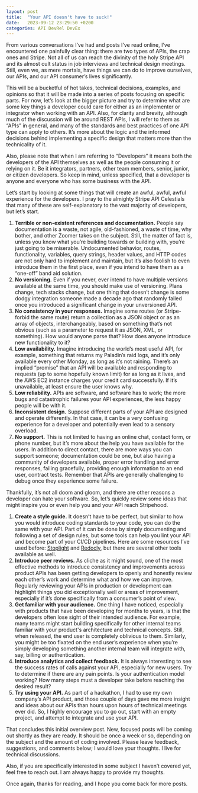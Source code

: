 ```yaml
---
layout: post
title:  "Your API doesn't have to suck!"
date:   2023-09-12 23:29:50 +0200
categories: API DevRel DevEx
---
```


From various conversations I’ve had and posts I’ve read online, I’ve encountered one painfully clear thing: there are two types of APIs, the crap ones and Stripe. Not all of us can reach the divinity of the holy Stripe API and its almost cult status in job interviews and technical design meetings. Still, even we, as mere mortals, have things we can do to improve ourselves, our APIs, and our API consumer’s lives significantly.

This will be a bucketful of hot takes, technical decisions, examples, and opinions so that it will be made into a series of posts focusing on specific parts. For now, let’s look at the bigger picture and try to determine what are some key things a developer could care for either as an implementer or integrator when working with an API. Also, for clarity and brevity, although much of the discussion will be around REST APIs, I will refer to them as “APIs” in general, and many of the standards and best practices of one API type can apply to others. It’s more about the logic and the informed decisions behind implementing a specific design that matters more than the technicality of it.

Also, please note that when I am referring to “Developers” it means both the developers of the API themselves as well as the people consuming it or relying on it. Be it integrators, partners, other team members, senior, junior, or citizen developers. So keep in mind, unless specified, that a developer is anyone and everyone who has some business with the API.

Let’s start by looking at some things that will create an awful, awful, awful experience for the developers. I pray to the almighty Stripe API Celestials that many of these are self-explanatory to the vast majority of developers, but let’s start.

1. **Terrible or non-existent references and documentation.** People say documentation is a waste, not agile, old-fashioned, a waste of time, why bother, and other Zoomer takes on the subject. Still, the matter of fact is, unless you know what you’re building towards or building with, you’re just going to be miserable. Undocumented behavior, routes, functionality, variables, query strings, header values, and HTTP codes are not only hard to implement and maintain, but it’s also foolish to even introduce them in the first place, even if you intend to have them as a “one-off” band aid solution.
2. **No versioning.** Even if you never, ever intend to have multiple versions available at the same time, you should make use of versioning. Plans change, tech stacks change, but one thing that doesn’t change is some dodgy integration someone made a decade ago that randomly failed once you introduced a significant change in your unversioned API.
3. **No consistency in your responses.** Imagine some routes (or Stripe-forbid the same route) return a collection as a JSON object or as an array of objects, interchangeably, based on something that’s not obvious (such as a parameter to request it as JSON, XML, or something). How would anyone parse that? How does anyone introduce new functionality to it?
4. **Low availability.** Imagine introducing the world’s most useful API, for example, something that returns my Paladin’s raid logs, and it’s only available every other Monday, as long as it’s not raining. There’s an implied “promise” that an API will be available and responding to requests (up to some hopefully known limit) for as long as it lives, and the AWS EC2 instance charges your credit card successfully. If it’s unavailable, at least ensure the user knows why.
5. **Low reliability.** APIs are software, and software has to work; the more bugs and catastrophic failures your API experiences, the less happy people will be with it.
6. **Inconsistent design.** Suppose different parts of your API are designed and operate differently. In that case, it can be a very confusing experience for a developer and potentially even lead to a sensory overload.
7. **No support.** This is not limited to having an online chat, contact form, or phone number, but it’s more about the help you have available for the users. In addition to direct contact, there are more ways you can support someone; documentation could be one, but also having a community of developers available, proper error handling and error responses, failing gracefully, providing enough information to an end user, contract tests. Remember that APIs are generally challenging to debug once they experience some failure.

Thankfully, it’s not all doom and gloom, and there are other reasons a developer can hate your software. So, let’s quickly review some ideas that might inspire you or even help you and your API reach Stripehood.

1. **Create a style guide.** It doesn’t have to be perfect, but similar to how you would introduce coding standards to your code, you can do the same with your API. Part of it can be done by simply documenting and following a set of design rules, but some tools can help you lint your API and become part of your CI/CD pipelines. Here are some resources I’ve used before: [Stoplight](https://blog.stoplight.io/style-guides-rulebook-series-automated-api-design-checks-in-ci) and [Redocly](https://redocly.com/redocly-cli/), but there are several other tools available as well.
2. **Introduce peer reviews.** As cliche as it might sound, one of the most effective methods to introduce consistency and improvements across product APIs has been getting developers to openly and honestly review each other’s work and determine what and how we can improve. Regularly reviewing your APIs in production or development can highlight things you did exceptionally well or areas of improvement, especially if it’s done specifically from a consumer’s point of view.
3. **Get familiar with your audience.** One thing I have noticed, especially with products that have been developing for months to years, is that the developers often lose sight of their intended audience. For example, many teams might start building specifically for other internal teams familiar with your product's architecture and technical concepts. Still, when released, the end user is completely oblivious to them. Similarly, you might be too fixated on the end user’s experience when you’re simply developing something another internal team will integrate with, say, billing or authentication.
4. **Introduce analytics and collect feedback.** It is always interesting to see the success rates of calls against your API, especially for new users. Try to determine if there are any pain points. Is your authentication model working? How many steps must a developer take before reaching the desired result?
5. **Try using your API.** As part of a hackathon, I had to use my own company’s API product, and those couple of days gave me more insight and ideas about our APIs than hours upon hours of technical meetings ever did. So, I highly encourage you to go out, start with an empty project, and attempt to integrate and use your API.

That concludes this initial overview post. New, focused posts will be coming out shortly as they are ready. It should be once a week or so, depending on the subject and the amount of coding involved. Please leave feedback, suggestions, and comments below; I would love your thoughts. I live for technical discussions.

Also, if you are specifically interested in some subject I haven’t covered yet, feel free to reach out. I am always happy to provide my thoughts.

Once again, thanks for reading, and I hope you come back for more posts.
